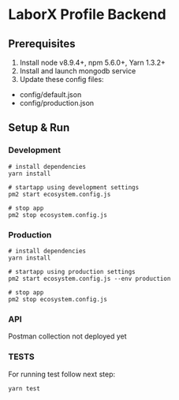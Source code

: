 # LaborX Profile Backend

## Prerequisites

1. Install node v8.9.4+, npm 5.6.0+, Yarn 1.3.2+
2. Install and launch mongodb service
3. Update these config files:

 - config/default.json
 - config/production.json


## Setup & Run

### Development

```
# install dependencies
yarn install

# startapp using development settings
pm2 start ecosystem.config.js

# stop app
pm2 stop ecosystem.config.js
```

### Production

```
# install dependencies
yarn install

# startapp using production settings
pm2 start ecosystem.config.js --env production

# stop app
pm2 stop ecosystem.config.js
```

### API
Postman collection not deployed yet


### TESTS
For running test follow next step:
```
yarn test
```
